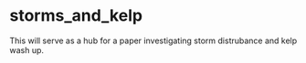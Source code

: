 # storms_and_kelp

This will serve as a hub for a paper investigating storm distrubance and kelp wash up. 
